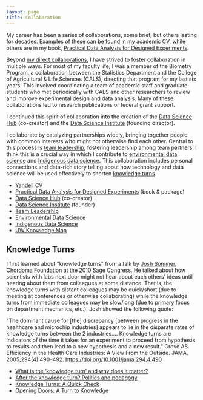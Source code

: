 ```yaml
---
layout: page
title: Collaboration
---
```


My career has been a series of collaborations,
some brief, but others lasting for decades.
Examples of these can be found in my academic [CV](https://pages.stat.wisc.edu/~yandell/vita.pdf),
while others are in my book, 
[Practical Data Analysis for Designed Experiments](http://www.stat.wisc.edu/~yandell/pda).

Beyond
[my direct collaborations](https://datascience.sharedigm.com/cmap/?query=yandell&category=people&info=collaborators),
I have strived to foster collaboration in multiple ways.
For most of my faculty life, I was a member of the Biometry Program, a collaboration between the Statistics Department and the College of Agricultural & Life Sciences (CALS),
directing that program for my last six years.
This involved coordinating a team of academic staff and graduate students who met periodically
with CALS and other researchers to review and
improve experimental design and data analysis.
Many of these collaborations led to research
publications or federal grant support.

I continued this spirit of collaboration into
the creation of the [Data Science Hub](https://datascience.wisc.edu/hub) (co-creator) and the [Data Science Institute](https://datascience.wisc.edu/institution) (founding director).

I collaborate by catalyzing partnerships widely,
bringing together people with common interests who might not otherwise find each other.
Central to this process is [team leadership](/pages/team/),
fostering leadership among team partners.
I think this is a crucial way in which I 
contribute to [environmental data science](/pages/eds/) and [Indigenous data science](/pages/indigenous/).
This collaboration includes personal connections
and data-rich story telling about how technology
and data science will be used effectively to
shorten [knowledge turns](#knowledge-turns).

- [Yandell CV](https://pages.stat.wisc.edu/~yandell/vita.pdf)
- [Practical Data Analysis for Designed Experiments](http://www.stat.wisc.edu/~yandell/pda) (book & package)
- [Data Science Hub](https://datascience.wisc.edu/hub) (co-creator)
- [Data Science Institute](https://datascience.wisc.edu/institution) (founder)
- [Team Leadership](/pages/team/)
- [Environmental Data Science](/pages/eds/)
- [Indigenous Data Science](/pages/indigenous/)
- [UW Knowledge Map](https://datascience.sharedigm.com/cmap/?query=yandell&category=people&info=collaborators)

## Knowledge Turns

I first learned about "knowledge turns" from a talk by [Josh Sommer, Chordoma Foundation](https://www.chordomafoundation.org/) at the [2010 Sage Congress](https://sagebionetworks.org/events/commons-congress-2010-2012/).
He talked about how scientists with labs next door might not hear about each
others' ideas until hearing about them from colleagues at some distance. That is,
the knowledge turns with distant colleagues may be quick/short (due to meeting at
conferences or otherwise collaborating) while the knowledge turns from
immediate colleagues may be slow/long (due to primary focus on department mechanics,
etc.). Josh showed the following quote:

"The dominant cause for [the] discrepancy [between progress in the healthcare and microchip industries] appears to lie in the disparate rates of knowledge turns between the 2 industries.... Knowledge turns are indicators of the time it takes for an experiment to proceed from hypothesis to results and then lead to a new hypothesis and a new result." Grove AS. Efficiency in the Health Care Industries: A View From the Outside. JAMA. 2005;294(4):490–492. <https://doi.org/10.1001/jama.294.4.490>

- [What is the ‘knowledge turn’ and why does it matter?](https://impolitegeography.wordpress.com/2012/12/10/what-is-the-knowledge-turn-and-why-does-it-matter/)
- [After the knowledge turn? Politics and pedagogy](https://www.tandfonline.com/doi/full/10.1080/09585176.2019.1601844)
- [Knowledge Turns: A Quick Check](https://www.kee-inc.com/kturns.htm)
- [Opening Doors: A Turn to Knowledge](https://onlinelibrary.wiley.com/doi/abs/10.1111/hith.12179)
